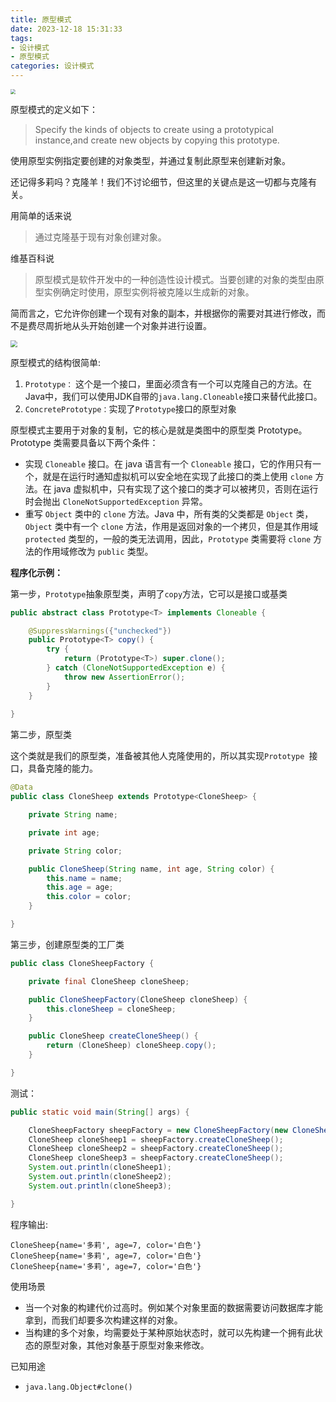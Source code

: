 ```yaml
---
title: 原型模式
date: 2023-12-18 15:31:33
tags: 
- 设计模式
- 原型模式
categories: 设计模式
---
```


<img src="https://myblob-pics.oss-cn-hangzhou.aliyuncs.com/2023/designpattern/prototype-2x.png" style="zoom:50%;" />

原型模式的定义如下：

> Specify the kinds of objects to create using a prototypical instance,and create new objects by copying this prototype.

使用原型实例指定要创建的对象类型，并通过复制此原型来创建新对象。

还记得多莉吗？克隆羊！我们不讨论细节，但这里的关键点是这一切都与克隆有关。

用简单的话来说

> 通过克隆基于现有对象创建对象。

维基百科说

> 原型模式是软件开发中的一种创造性设计模式。当要创建的对象的类型由原型实例确定时使用，原型实例将被克隆以生成新的对象。

简而言之，它允许你创建一个现有对象的副本，并根据你的需要对其进行修改，而不是费尽周折地从头开始创建一个对象并进行设置。

<img src="https://myblob-pics.oss-cn-hangzhou.aliyuncs.com/2023/designpattern/1200px-Prototype_UML.png" style="zoom:67%;" />

原型模式的结构很简单:

1. `Prototype：` 这个是一个接口，里面必须含有一个可以克隆自己的方法。在Java中，我们可以使用JDK自带的`java.lang.Cloneable`接口来替代此接口。
2. `ConcretePrototype：`实现了`Prototype`接口的原型对象



原型模式主要用于对象的复制，它的核心是就是类图中的原型类 Prototype。Prototype 类需要具备以下两个条件：

- 实现 `Cloneable` 接口。在 java 语言有一个 `Cloneable` 接口，它的作用只有一个，就是在运行时通知虚拟机可以安全地在实现了此接口的类上使用 `clone` 方法。在 java 虚拟机中，只有实现了这个接口的类才可以被拷贝，否则在运行时会抛出 `CloneNotSupportedException` 异常。
- 重写 `Object` 类中的 `clone` 方法。Java 中，所有类的父类都是 `Object` 类，`Object` 类中有一个 `clone` 方法，作用是返回对象的一个拷贝，但是其作用域 `protected` 类型的，一般的类无法调用，因此，`Prototype` 类需要将 `clone` 方法的作用域修改为 `public` 类型。

**程序化示例：**

第一步，`Prototype`抽象原型类，声明了`copy`方法，它可以是接口或基类

```java
public abstract class Prototype<T> implements Cloneable {

    @SuppressWarnings({"unchecked"})
    public Prototype<T> copy() {
        try {
            return (Prototype<T>) super.clone();
        } catch (CloneNotSupportedException e) {
            throw new AssertionError();
        }
    }
    
}
```

第二步，原型类

这个类就是我们的原型类，准备被其他人克隆使用的，所以其实现`Prototype `接口，具备克隆的能力。

```java
@Data
public class CloneSheep extends Prototype<CloneSheep> {

    private String name;

    private int age;

    private String color;

    public CloneSheep(String name, int age, String color) {
        this.name = name;
        this.age = age;
        this.color = color;
    }

}
```

第三步，创建原型类的工厂类

```java
public class CloneSheepFactory {

    private final CloneSheep cloneSheep;

    public CloneSheepFactory(CloneSheep cloneSheep) {
        this.cloneSheep = cloneSheep;
    }

    public CloneSheep createCloneSheep() {
        return (CloneSheep) cloneSheep.copy();
    }

}
```

测试：

```java
public static void main(String[] args) {

    CloneSheepFactory sheepFactory = new CloneSheepFactory(new CloneSheep("多莉", 7, "白色"));
    CloneSheep cloneSheep1 = sheepFactory.createCloneSheep();
    CloneSheep cloneSheep2 = sheepFactory.createCloneSheep();
    CloneSheep cloneSheep3 = sheepFactory.createCloneSheep();
    System.out.println(cloneSheep1);
    System.out.println(cloneSheep2);
    System.out.println(cloneSheep3);

}
```

程序输出:

```
CloneSheep{name='多莉', age=7, color='白色'}
CloneSheep{name='多莉', age=7, color='白色'}
CloneSheep{name='多莉', age=7, color='白色'}
```

使用场景

- 当一个对象的构建代价过高时。例如某个对象里面的数据需要访问数据库才能拿到，而我们却要多次构建这样的对象。
- 当构建的多个对象，均需要处于某种原始状态时，就可以先构建一个拥有此状态的原型对象，其他对象基于原型对象来修改。

已知用途

- `java.lang.Object#clone()`
